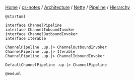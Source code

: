 [Home](https://mengxianbin.github.io) /
[cs-notes](https://mengxianbin.github.io/cs-notes/site) /
[Architecture](https://mengxianbin.github.io/cs-notes/site/Architecture) /
[Netty](https://mengxianbin.github.io/cs-notes/site/Architecture/Netty) /
[Pipeline](https://mengxianbin.github.io/cs-notes/site/Architecture/Netty/Pipeline) /
[Hierarchy](https://mengxianbin.github.io/cs-notes/site/Architecture/Netty/Pipeline/Hierarchy)

```puml
@startuml

interface ChannelPipeline
interface ChannelInboundInvoker
interface ChannelOutboundInvoker
interface Iterable

ChannelPipeline .up.|> ChannelOutboundInvoker
ChannelPipeline .up.|> Iterable
ChannelPipeline .up.|> ChannelInboundInvoker

DefaultChannelPipeline -up-|> ChannelPipeline

@enduml
```
